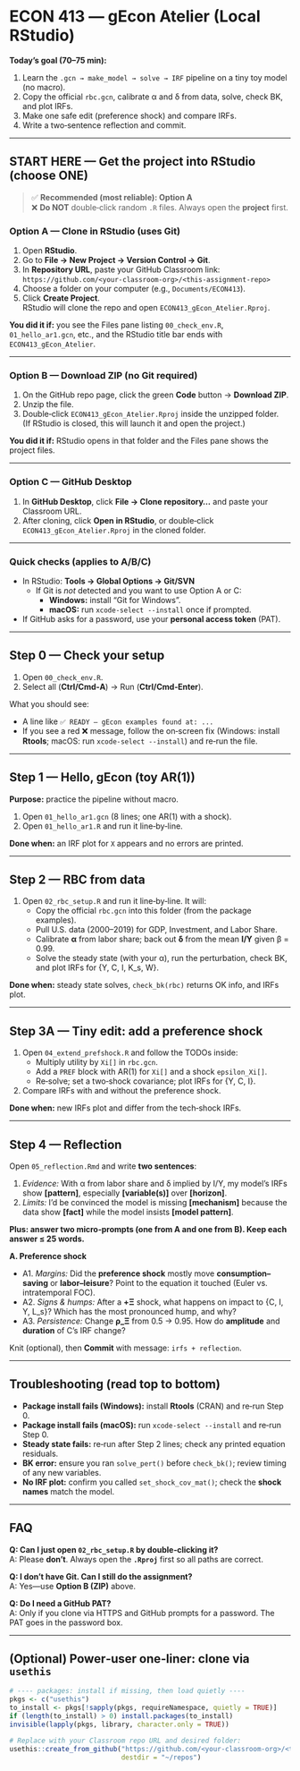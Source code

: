 # ECON 413 — gEcon Atelier (Local RStudio)

**Today’s goal (70–75 min):**
1) Learn the `.gcn → make_model → solve → IRF` pipeline on a tiny toy model (no macro).
2) Copy the official `rbc.gcn`, calibrate α and δ from data, solve, check BK, and plot IRFs.
3) Make one safe edit (preference shock) and compare IRFs.
4) Write a two‑sentence reflection and commit.

---

## START HERE — Get the project into RStudio (choose ONE)

> ✅ **Recommended (most reliable): Option A**  
> ❌ **Do NOT** double‑click random `.R` files. Always open the **project** first.

### Option A — Clone in RStudio (uses Git)
1. Open **RStudio**.
2. Go to **File → New Project → Version Control → Git**.
3. In **Repository URL**, paste your GitHub Classroom link:  
   `https://github.com/<your-classroom-org>/<this-assignment-repo>`
4. Choose a folder on your computer (e.g., `Documents/ECON413`).
5. Click **Create Project**.  
   RStudio will clone the repo and open `ECON413_gEcon_Atelier.Rproj`.

**You did it if:** you see the Files pane listing `00_check_env.R`, `01_hello_ar1.gcn`, etc., and the RStudio title bar ends with `ECON413_gEcon_Atelier`.

---

### Option B — Download ZIP (no Git required)
1. On the GitHub repo page, click the green **Code** button → **Download ZIP**.
2. Unzip the file.
3. Double‑click `ECON413_gEcon_Atelier.Rproj` inside the unzipped folder.  
   (If RStudio is closed, this will launch it and open the project.)

**You did it if:** RStudio opens in that folder and the Files pane shows the project files.

---

### Option C — GitHub Desktop
1. In **GitHub Desktop**, click **File → Clone repository…** and paste your Classroom URL.
2. After cloning, click **Open in RStudio**, or double‑click `ECON413_gEcon_Atelier.Rproj` in the cloned folder.

---

### Quick checks (applies to A/B/C)
- In RStudio: **Tools → Global Options → Git/SVN**  
  - If Git is *not* detected and you want to use Option A or C:
    - **Windows:** install “Git for Windows”.  
    - **macOS:** run `xcode-select --install` once if prompted.
- If GitHub asks for a password, use your **personal access token** (PAT).

---

## Step 0 — Check your setup

1. Open `00_check_env.R`.
2. Select all (**Ctrl/Cmd‑A**) → Run (**Ctrl/Cmd‑Enter**).

What you should see:
- A line like `✅ READY — gEcon examples found at: ...`
- If you see a red ❌ message, follow the on‑screen fix (Windows: install **Rtools**; macOS: run `xcode-select --install`) and re‑run the file.

---

## Step 1 — Hello, gEcon (toy AR(1))

**Purpose:** practice the pipeline without macro.

1. Open `01_hello_ar1.gcn` (8 lines; one AR(1) with a shock).
2. Open `01_hello_ar1.R` and run it line‑by‑line.

**Done when:** an IRF plot for `X` appears and no errors are printed.

---

## Step 2 — RBC from data

1. Open `02_rbc_setup.R` and run it line‑by‑line. It will:
   - Copy the official `rbc.gcn` into this folder (from the package examples).
   - Pull U.S. data (2000–2019) for GDP, Investment, and Labor Share.
   - Calibrate **α** from labor share; back out **δ** from the mean **I/Y** given β = 0.99.
   - Solve the steady state (with your α), run the perturbation, check BK, and plot IRFs for {Y, C, I, K_s, W}.

**Done when:** steady state solves, `check_bk(rbc)` returns OK info, and IRFs plot.

---

## Step 3A — Tiny edit: add a **preference shock**

1. Open `04_extend_prefshock.R` and follow the TODOs inside:
   - Multiply utility by `Xi[]` in `rbc.gcn`.
   - Add a `PREF` block with AR(1) for `Xi[]` and a shock `epsilon_Xi[]`.
   - Re‑solve; set a two‑shock covariance; plot IRFs for {Y, C, I}.
2. Compare IRFs with and without the preference shock.

**Done when:** new IRFs plot and differ from the tech‑shock IRFs.

---

## Step 4 — Reflection

Open `05_reflection.Rmd` and write **two sentences**:

1. *Evidence:* With α from labor share and δ implied by I/Y, my model’s IRFs show **[pattern]**, especially **[variable(s)]** over **[horizon]**.  
2. *Limits:* I’d be convinced the model is missing **[mechanism]** because the data show **[fact]** while the model insists **[model pattern]**.

**Plus: answer two micro‑prompts (one from A and one from B). Keep each answer ≤ 25 words.**

**A. Preference shock**
- A1. *Margins:* Did the **preference shock** mostly move **consumption–saving** or **labor–leisure**? Point to the equation it touched (Euler vs. intratemporal FOC).  
- A2. *Signs & humps:* After a **+Ξ** shock, what happens on impact to {C, I, Y, L_s}? Which has the most pronounced hump, and why?  
- A3. *Persistence:* Change **ρ_Ξ** from 0.5 → 0.95. How do **amplitude** and **duration** of C’s IRF change?

Knit (optional), then **Commit** with message: `irfs + reflection`.

---

## Troubleshooting (read top to bottom)

- **Package install fails (Windows):** install **Rtools** (CRAN) and re‑run Step 0.  
- **Package install fails (macOS):** run `xcode-select --install` and re‑run Step 0.  
- **Steady state fails:** re‑run after Step 2 lines; check any printed equation residuals.  
- **BK error:** ensure you ran `solve_pert()` before `check_bk()`; review timing of any new variables.  
- **No IRF plot:** confirm you called `set_shock_cov_mat()`; check the **shock names** match the model.

---

## FAQ

**Q: Can I just open `02_rbc_setup.R` by double‑clicking it?**  
A: Please **don’t**. Always open the **`.Rproj`** first so all paths are correct.

**Q: I don’t have Git. Can I still do the assignment?**  
A: Yes—use **Option B (ZIP)** above.

**Q: Do I need a GitHub PAT?**  
A: Only if you clone via HTTPS and GitHub prompts for a password. The PAT goes in the password box.

---

## (Optional) Power‑user one‑liner: clone via `usethis`

```r
# ---- packages: install if missing, then load quietly ----
pkgs <- c("usethis")
to_install <- pkgs[!sapply(pkgs, requireNamespace, quietly = TRUE)]
if (length(to_install) > 0) install.packages(to_install)
invisible(lapply(pkgs, library, character.only = TRUE))

# Replace with your Classroom repo URL and desired folder:
usethis::create_from_github("https://github.com/<your-classroom-org>/<this-assignment-repo>",
                            destdir = "~/repos")
